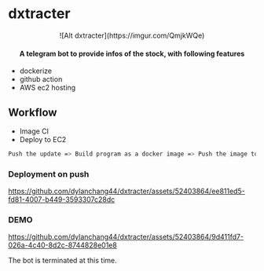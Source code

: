# dxtracter
<p align="center">
   ![Alt dxtracter](https://imgur.com/QmjkWQe)

</p>
<h4 align="center">A telegram bot to provide infos of the stock, with following features</h4>

- dockerize
- github action
- AWS ec2 hosting

## Workflow

- Image CI
- Deploy to EC2
```sh
Push the update => Build program as a docker image => Push the image to dockerhub => SSH to AWS ec2 instance => Clear the existing local image => Pull and run latest image from Docker Hub => Done! The bot is running with latest update
```

### Deployment on push




https://github.com/dylanchang44/dxtracter/assets/52403864/ee811ed5-fd81-4007-b449-3593307c28dc





### DEMO





https://github.com/dylanchang44/dxtracter/assets/52403864/9d411fd7-026a-4c40-8d2c-8744828e01e8



The bot is terminated at this time.



